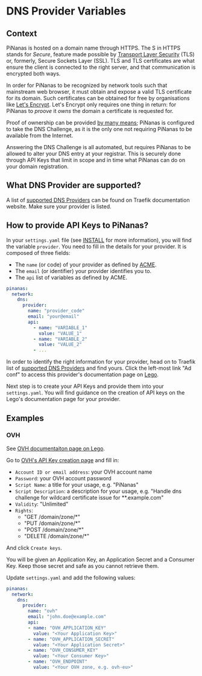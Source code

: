 DNS Provider Variables
=====================

Context
-------

PiNanas is hosted on a domain name through HTTPS. The S in HTTPS stands for _Secure_, feature made possible by
[Transport Layer Security](https://en.wikipedia.org/wiki/Transport_Layer_Security "Wikipedia — Transport Layer
Security") (TLS) or, formerly, Secure Sockets Layer (SSL). TLS and TLS certificates are what ensure the client is
connected to the right server, and that communication is encrypted both ways.

In order for PiNanas to be recognized by network tools such that mainstream web browser, it must obtain and expose a
valid TLS certificate for its domain. Such certificates can be obtained for free by organisations like
[Let's Encrypt](https://letsencrypt.org/ "Let's Encrypt homepage"). Let's Encrypt only requires one thing in return:
for PiNanas to _proove_ it _owns_ the domain a certificate is requested for.

Proof of ownership can be provided
[by many means](https://doc.traefik.io/traefik/https/acme/#the-different-acme-challenges "Traefik Proxy documentation
— Let's Encrypt"); PiNanas is configured to take the DNS Challenge, as it is the only one not requiring PiNanas to be
available from the Internet.

Answering the DNS Challenge is all automated, but requires PiNanas to be allowed to alter your DNS entry at your
registrar. This is securely done through API Keys that limit in scope and in time what PiNanas can do on your domain
registration.


What DNS Provider are supported?
-------------------------------

A list of
[supported DNS Providers](https://doc.traefik.io/traefik/https/acme/#providers "Traefik Proxy documentation — Let's
Encrypt") can be found on Traefik documentation website. Make sure your provider is listed.


How to provide API Keys to PiNanas?
----------------------------------

In your `settings.yaml` file (see [INSTALL](INSTALL.md#settings "docs/INSTALL.md") for more information), you will find
the variable `provider`. You need to fill in the details for your provider. It is composed of three fields:
- The `name` (or code) of your provider as defined by
  [ACME](https://en.wikipedia.org/wiki/Automatic_Certificate_Management_Environment "Wikipedia —
  Automatic Certificate Management Environment").
- The `email` (or identifier) your provider identifies you to.
- The `api` list of variables as defined by ACME.
```yaml
pinanas:
  network:
    dns:
      provider:
        name: "provider_code"
        email: "your@email"
        api:
          - name: "VARIABLE_1"
            value: "VALUE_1"
          - name: "VARIABLE_2"
            value: "VALUE_2"
          - ...
```

In order to identify the right information for your provider, head on to Traefik list of
[supported DNS Providers](https://doc.traefik.io/traefik/https/acme/#providers "Traefik Proxy documentation — Let's
Encrypt") and find yours. Click the left-most link "Ad conf" to access this provider's documentation page on
[Lego](https://go-acme.github.io/lego/ "Let's Encrypt client and ACME library written in Go.").

Next step is to create your API Keys and provide them into your `settings.yaml`. You will find guidance on the creation
of API keys on the Lego's documentation page for your provider.


Examples
--------

### OVH

See [OVH documentaiton page on Lego](https://go-acme.github.io/lego/dns/ovh/ "Lego — OVH").

Go to [OVH's API Key creation page](https://eu.api.ovh.com/createToken/) and fill in:
- `Account ID or email address`: your OVH account name
- `Password`: your OVH account password
- `Script Name`: a title for your usage, e.g. "PiNanas"
- `Script Description`: a description for your usage, e.g. "Handle dns challenge for wildcard certificate issue for
**.example.com"
- `Validity`: "Unlimited"
- `Rights`:
  - "GET /domain/zone/*"
  - "PUT /domain/zone/*"
  - "POST /domain/zone/*"
  - "DELETE /domain/zone/*"

And click `Create keys`.

You will be given an Application Key, an Application Secret and a Consumer Key. Keep those secret and safe as you
cannot retrieve them.

Update `settings.yaml` and add the following values:
```yaml
pinanas:
  network:
    dns:
      provider:
        name: "ovh"
        email: "john.doe@example.com"
        api:
        - name: "OVH_APPLICATION_KEY"
          value: "<Your Application Key>"
        - name: "OVH_APPLICATION_SECRET"
          value: "<Your Application Secret>"
        - name: "OVH_CONSUMER_KEY"
          value: "<Your Consumer Key>"
        - name: "OVH_ENDPOINT"
          value: "<Your OVH zone, e.g. ovh-eu>"
```
